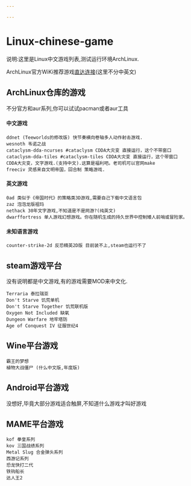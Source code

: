 ```yaml
---

---
```


# Linux-chinese-game

说明:这里是Linux中文游戏列表,测试运行环境ArchLinux.

ArchLinux官方WiKi推荐游戏[直达连接](https://wiki.archlinux.org/index.php/List_of_games)(这里不分中英文)



## ArchLinux仓库的游戏

不分官方和aur系列,你可以试试pacman或者aur工具

#### 中文游戏

```
ddnet (Teeworlds的修改版) 快节奏横向卷轴多人动作射击游戏.
wesnoth 韦诺之战
cataclysm-dda-ncurses #cataclysm CDDA大灾变 直接运行，这个不带窗口
cataclysm-dda-tiles #cataclysm-tiles CDDA大灾变 直接运行，这个带窗口
CDDA大灾变，文字游戏.(支持中文).这算是福利吧。老司机可以官网make
freeciv 灵感来自文明帝国，回合制 策略游戏.
```

#### 英文游戏

```
0ad 类似于《帝国时代》的策略类3D游戏,需要自己下载中文语言包
zaz 泡泡龙版祖玛
nethack 30年文字游戏,不知道是不是网游?(纯英文)
dwarffortress 单人游戏幻想游戏。你在随机生成的持久世界中控制矮人前哨或冒险家。
```

#### 未知语言游戏

```
counter-strike-2d 反恐精英2D版 目前装不上,steam也运行不了
```



## steam游戏平台

没有说明都是中文游戏,有的游戏需要MOD来中文化.

```
Terraria 泰拉瑞亚
Don't Starve 饥荒单机
Don't Starve Together 饥荒联机版
Oxygen Not Included 缺氧
Dungeon Warfare 地牢塔防
Age of Conquest IV 征服世纪4
```




## Wine平台游戏

```
霸王的梦想
植物大战僵尸 (什么中文版,年度版)
```



## Android平台游戏

没想好,毕竟大部分游戏适合触屏,不知道什么游戏才叫好游戏





## MAME平台游戏

```
kof 拳皇系列
kov 三国战绩系列
Metal Slug 合金弹头系列
西游记系列
恐龙快打二代
铁钩船长
达人王2
```

